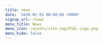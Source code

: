 ```yaml
---
title: news
date: '2020-01-01 00:00:00 +0000'
signup_url: /news
menu_title: News
menu_icon: /assets/site-img/PSGL-Logo.png
menu_hide: false
---
```


